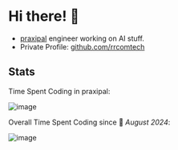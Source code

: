 # Hi there! 🥳

- [praxipal](https://praxipal.com) engineer working on AI stuff.
- Private Profile: [github.com/rrcomtech](https://github.com/rrcomtech)

## Stats

Time Spent Coding in praxipal:

![image](https://wakatime.com/badge/user/3a6ea591-17ce-4fe3-850a-055f1c212340/project/2af40eef-3138-4e8d-b2d3-7e892d00b70f.svg)

Overall Time Spent Coding since 📅 _August 2024_:

![image](https://wakatime.com/badge/user/3a6ea591-17ce-4fe3-850a-055f1c212340.svg)
